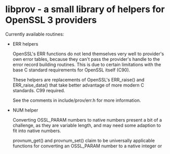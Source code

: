 # libprov - a small library of helpers for OpenSSL 3 providers

Currently available routines:

-   ERR helpers

    OpenSSL's ERR functions do not lend themselves very well to
    provider's own error tables, because they can't pass the
    provider's handle to the error record building routines.
    This is due to certain limitations with the base C standard
    requirements for OpenSSL itself (C90).
    
    These helpers are replacements of OpenSSL's ERR_raise() and
    ERR_raise_data() that take better advantage of more modern C
    standards.  C99 required.

    See the comments in include/prov/err.h for more information.

-   NUM helper

    Converting OSSL_PARAM numbers to native numbers present a bit of a
    challenge, as they are variable length, and may need some adaption
    to fit into native numbers.
    
    provnum_get() and provnum_set() claim to be universally applicable
    functions for converting an OSSL_PARAM number to a native integer
    or 
